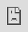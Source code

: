 ```yaml
---
layout: post2
title: 'Video: ¿qué contestó Diego Alonso, nuevo técnico de Panathinaikos, sobre si ese club es más parecido a Nacional o a Peñarol?'
description: 'Video: ¿qué contestó Diego Alonso, nuevo técnico de Panathinaikos, sobre si ese club es más parecido a Nacional o a Peñarol?; el DT jugó en los dos grandes'
category: noticias
image: 'https://media.elobservador.com.uy/p/f29d7ea60527bba5cb0fa403ebd430df/adjuntos/362/imagenes/100/506/0100506359/1000x0/smart/20240610-diego-alonso-es-nuevo-director-tecnico-panathinaikos-grecia.jpg'
date: NoneT18:57:00 +2:00:00
date_es: '
							12 de junio  2024 - 18:57hs
					'
---
```


<html>
<img style='width: 100%' src='{{ page.image | prepend: base.url }}'>
<p>El director técnico uruguayo<strong><a href="https://www.elobservador.com.uy/espana/el-sevilla-anuncia-el-despido-de-diego-alonso-como-su-entrenador-2023121618949" rel="follow noopener" target="_blank"> Diego Alonso</a></strong>, llegó a un acuerdo el pasado lunes para ser el nuevo entrenador de Panathinaikos de Grecia, uno de los clubes grandes del fútbol de ese país.. El ex DT de la <a class="" href="https://www.elobservador.com.uy/tag/seleccion-de-uruguay" rel="39412"> selección de Uruguay</a>, <strong>firmó contrato por dos temporadas.</strong></p><p>El último club al que había dirigido Alonso y con malos resultados, había sido <a class="" href="https://www.elobservador.com.uy/tag/sevilla" rel="43279">Sevilla</a> de España. El uruguayo llegó en octubre de 2023, con la intención de devolver al equipo al éxito, tras el mal comienzo de Mendilíbar, pero finalmente, no lo consiguió y como informó este lunes <em>Referí</em>, <a href="https://www.elobservador.com.uy/futbol-internacional/el-nuevo-desafio-diego-alonso-que-firmo-como-tecnico-otro-club-europeo-n5945004" rel="follow" target="_blank">finalmente recayó en tierras griegas.</a></p><p> <a href="https://www.elobservador.com.uy/espana/el-sevilla-anuncia-el-despido-de-diego-alonso-como-su-entrenador-2023121618949" rel="follow noopener" target="_blank">Pero solo permaneció allí durante dos meses,</a> por los malos resultados.</p><h2>La respuesta de <a class="agrupador" href="https://www.elobservador.com.uy//tag/diego-alonso" rel="21711">Diego Alonso</a> tras una consulta</h2><p>En la conferencia de prensa de su presentación en el club griego, al exdelantero, quien defendió a <a class="agrupador" href="https://www.elobservador.com.uy//tag/penarol" rel="1813">Peñarol</a> y a <a class="agrupador" href="https://www.elobservador.com.uy//tag/nacional" rel="538">Nacional</a>, le consultaron a cuál de los dos era más parecido Panathinaikos.</p><p> Luego de sonreír, contestó con vehemencia: <strong>"Panathinaikos es Panathinaikos. No hay comparación",</strong> comenzó diciendo Alonso.</p><p>Y continuó: "Yo siempre digo que todas las copias son odiosas. <strong>La Gioconda hay una sola. </strong>Las demás copias, no tienen valor. <strong>Y el valor de este equipo, es que es auténtico".</strong></p><p>"Yo jugué en los dos equipos grandes en Uruguay, <strong>pero jamás los he comparado entre sí. Los respeto siempre,</strong> porque cada institución tiene sus valores", terminó diciendo Alonso.</p><p><strong>Aquí se puede ver el video:</strong></p><iframe allow="autoplay; fullscreen; picture-in-picture" allowfullscreen="" data-td-src-property="https://geo.dailymotion.com/player/xrvv4.html?video=x908cim" frameborder="0" height="100%" src="https://geo.dailymotion.com/player/xrvv4.html?video=x908cim" style="width:100%;height:100%;position:absolute;left:0;top:0;overflow:hidden;" width="100%"></iframe><div style='height: 30px;'><p></p>
<div style='height: 300px;'></div>
</html>
